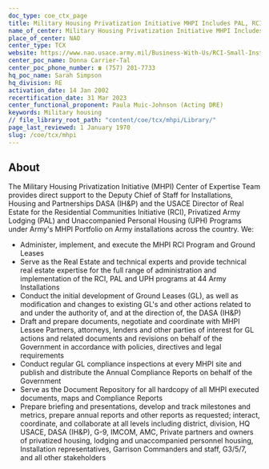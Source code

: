 ```yaml
---
doc_type: coe_ctx_page
title: Military Housing Privatization Initiative MHPI Includes PAL, RCI and UPH
name_of_center: Military Housing Privatization Initiative MHPI Includes PAL, RCI and UPH
place_of_center: NAO
center_type: TCX
website: https://www.nao.usace.army.mil/Business-With-Us/RCI-Small-Installations-Privatization-Initiative/
center_poc_name: Donna Carrier-Tal
center_poc_phone_number: ☎ (757) 201-7733
hq_poc_name: Sarah Simpson
hq_division: RE
activation_date: 14 Jan 2002
recertification_date: 31 Mar 2023
center_functional_proponent: Paula Muic-Johnson (Acting DRE)
keywords: Military housing
// file_library_root_path: "content/coe/tcx/mhpi/Library/"
page_last_reviewed: 1 January 1970
slug: /coe/tcx/mhpi
---
```


## About

The Military Housing Privatization Initiative (MHPI) Center of Expertise Team provides direct support to the Deputy Chief of Staff for Installations, Housing and Partnerships DASA (IH&P) and the USACE Director of Real Estate for the Residential Communities Initiative (RCI), Privatized Army Lodging (PAL) and Unaccompanied Personal Housing (UPH) Programs under Army's MHPI Portfolio on Army installations across the country. We:
<ul>
	<li>Administer, implement, and execute the MHPI RCI Program and Ground Leases</li>
	<li>Serve as the Real Estate and technical experts and provide technical real estate expertise for the full range of administration and implementation of the RCI, PAL and UPH programs at 44 Army Installations</li>
	<li>Conduct the initial development of Ground Leases (GL), as well as modification and changes to existing GL's and other actions related to and under the authority of, and at the direction of, the DASA (IH&P)</li>
	<li>Draft and prepare documents, negotiate and coordinate with MHPI Lessee Partners, attorneys, lenders and other parties of interest for GL actions and related documents and revisions on behalf of the Government in accordance with policies, directives and legal requirements</li>
	<li>Conduct regular GL compliance inspections at every MHPI site and publish and distribute the Annual Compliance Reports on behalf of the Government</li>
	<li>Serve as the Document Repository for all hardcopy of all MHPI executed documents, maps and Compliance Reports</li>
	<li>Prepare briefing and presentations, develop and track milestones and metrics, prepare annual reports and other reports as requested; interact, coordinate, and collaborate at all levels including district, division, HQ USACE, DASA (IH&P), G-9, IMCOM, AMC, Private partners and owners of privatized housing, lodging and unaccompanied personnel housing, Installation representatives, Garrison Commanders and staff, G3/5/7, and all other stakeholders</li>
</ul>


